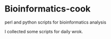 # Bioinformatics-cook
perl and python scripts for bioinformatics analysis

I collected some scripts for daily wrok.

